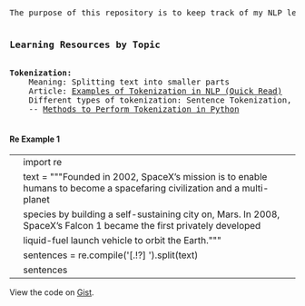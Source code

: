<pre>
The purpose of this repository is to keep track of my NLP learning

<h3>Learning Resources by Topic</h3>
<strong>Tokenization:</strong>
    Meaning: Splitting text into smaller parts
    Article: <a href="https://www.analyticsvidhya.com/blog/2020/05/what-is-tokenization-nlp/" rel="nofollow">Examples of Tokenization in NLP (Quick Read)</a>
    Different types of tokenization: Sentence Tokenization, Word Tofenization, Character Tokenization, Subword tokenization
    -- <a href="https://www.analyticsvidhya.com/blog/2019/07/how-get-started-nlp-6-unique-ways-perform-tokenization/" rel="nofollow">Methods to Perform Tokenization in Python</a>

</pre>
<section><h4>Re Example 1</h4>
<div class="oembed-gist"><script src="https://gist.github.com/shubham-singh-ss/36a880cce668bb203a99dd9bc5840650.js" type="text/javascript"></script><link rel="stylesheet" href="https://github.githubassets.com/assets/gist-embed-ff75a167df5efbfedb0e388793ca9fe7.css"><div id="gist97055668" class="gist">
    <div class="gist-file" translate="no">
      <div class="gist-data">
        <div class="js-gist-file-update-container js-task-list-container file-box">
  <div id="file-re2-py" class="file my-2">
    
  <div itemprop="text" class="Box-body p-0 blob-wrapper data type-python  ">

      
<div class="js-check-bidi blob-code-content">
  <template class="js-file-alert-template">
  <div data-view-component="true" class="flash flash-warn flash-full d-flex flex-items-center">
  <svg aria-hidden="true" height="16" viewBox="0 0 16 16" version="1.1" width="16" data-view-component="true" class="octicon octicon-alert">
    <path fill-rule="evenodd" d="M8.22 1.754a.25.25 0 00-.44 0L1.698 13.132a.25.25 0 00.22.368h12.164a.25.25 0 00.22-.368L8.22 1.754zm-1.763-.707c.659-1.234 2.427-1.234 3.086 0l6.082 11.378A1.75 1.75 0 0114.082 15H1.918a1.75 1.75 0 01-1.543-2.575L6.457 1.047zM9 11a1 1 0 11-2 0 1 1 0 012 0zm-.25-5.25a.75.75 0 00-1.5 0v2.5a.75.75 0 001.5 0v-2.5z"></path>
</svg>
  
    <span>
      This file contains bidirectional Unicode text that may be interpreted or compiled differently than what appears below. To review, open the file in an editor that reveals hidden Unicode characters.
      <a href="https://github.co/hiddenchars" target="_blank">Learn more about bidirectional Unicode characters</a>
    </span>


  <div data-view-component="true" class="flash-action">        <a href="{{ revealButtonHref }}" data-view-component="true" class="btn-sm btn">
  
  Show hidden characters
  

</a>
</div>
</div></template>
<template class="js-line-alert-template">
  <span aria-label="This line has hidden Unicode characters" data-view-component="true" class="bidi-line-alert tooltipped tooltipped-e">
    <svg aria-hidden="true" height="16" viewBox="0 0 16 16" version="1.1" width="16" data-view-component="true" class="octicon octicon-alert">
    <path fill-rule="evenodd" d="M8.22 1.754a.25.25 0 00-.44 0L1.698 13.132a.25.25 0 00.22.368h12.164a.25.25 0 00.22-.368L8.22 1.754zm-1.763-.707c.659-1.234 2.427-1.234 3.086 0l6.082 11.378A1.75 1.75 0 0114.082 15H1.918a1.75 1.75 0 01-1.543-2.575L6.457 1.047zM9 11a1 1 0 11-2 0 1 1 0 012 0zm-.25-5.25a.75.75 0 00-1.5 0v2.5a.75.75 0 001.5 0v-2.5z"></path>
</svg>
</span></template>

  <table class="highlight tab-size js-file-line-container js-code-nav-container js-tagsearch-file" data-tab-size="8" data-paste-markdown-skip="" data-tagsearch-lang="Python" data-tagsearch-path="re2.py">
        <tbody><tr>
          <td id="file-re2-py-L1" class="blob-num js-line-number js-code-nav-line-number" data-line-number="1"></td>
          <td id="file-re2-py-LC1" class="blob-code blob-code-inner js-file-line"><span class="pl-k">import</span> <span class="pl-s1">re</span></td>
        </tr>
        <tr>
          <td id="file-re2-py-L2" class="blob-num js-line-number js-code-nav-line-number" data-line-number="2"></td>
          <td id="file-re2-py-LC2" class="blob-code blob-code-inner js-file-line"><span class="pl-s1">text</span> <span class="pl-c1">=</span> <span class="pl-s">"""Founded in 2002, SpaceX’s mission is to enable humans to become a spacefaring civilization and a multi-planet </span></td>
        </tr>
        <tr>
          <td id="file-re2-py-L3" class="blob-num js-line-number js-code-nav-line-number" data-line-number="3"></td>
          <td id="file-re2-py-LC3" class="blob-code blob-code-inner js-file-line"><span class="pl-s">species by building a self-sustaining city on, Mars. In 2008, SpaceX’s Falcon 1 became the first privately developed </span></td>
        </tr>
        <tr>
          <td id="file-re2-py-L4" class="blob-num js-line-number js-code-nav-line-number" data-line-number="4"></td>
          <td id="file-re2-py-LC4" class="blob-code blob-code-inner js-file-line"><span class="pl-s">liquid-fuel launch vehicle to orbit the Earth."""</span></td>
        </tr>
        <tr>
          <td id="file-re2-py-L5" class="blob-num js-line-number js-code-nav-line-number" data-line-number="5"></td>
          <td id="file-re2-py-LC5" class="blob-code blob-code-inner js-file-line"><span class="pl-s1">sentences</span> <span class="pl-c1">=</span> <span class="pl-s1">re</span>.<span class="pl-en">compile</span>(<span class="pl-s">'[.!?] '</span>).<span class="pl-en">split</span>(<span class="pl-s1">text</span>)</td>
        </tr>
        <tr>
          <td id="file-re2-py-L6" class="blob-num js-line-number js-code-nav-line-number" data-line-number="6"></td>
          <td id="file-re2-py-LC6" class="blob-code blob-code-inner js-file-line"><span class="pl-s1">sentences</span></td>
        </tr>
  </tbody></table>
</div>


  </div>

  </div>
</div>
</div>
<noscript>View the code on <a href="https://gist.github.com/shubham-singh-ss/36a880cce668bb203a99dd9bc5840650">Gist</a>.</noscript></div>


</section>